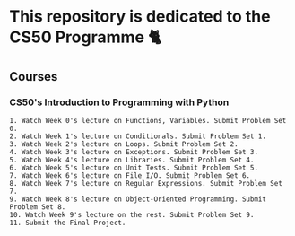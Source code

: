 # This repository is dedicated to the CS50 Programme 🐈
## Courses
### CS50's Introduction to Programming with Python
    1. Watch Week 0's lecture on Functions, Variables. Submit Problem Set 0.
    2. Watch Week 1's lecture on Conditionals. Submit Problem Set 1.
    3. Watch Week 2's lecture on Loops. Submit Problem Set 2.
    4. Watch Week 3's lecture on Exceptions. Submit Problem Set 3.
    5. Watch Week 4's lecture on Libraries. Submit Problem Set 4.
    6. Watch Week 5's lecture on Unit Tests. Submit Problem Set 5.
    7. Watch Week 6's lecture on File I/O. Submit Problem Set 6.
    8. Watch Week 7's lecture on Regular Expressions. Submit Problem Set 7.
    9. Watch Week 8's lecture on Object-Oriented Programming. Submit Problem Set 8.
    10. Watch Week 9's lecture on the rest. Submit Problem Set 9.
    11. Submit the Final Project.
